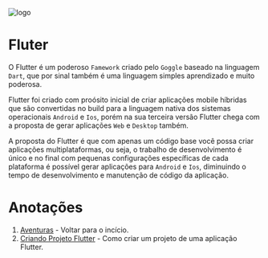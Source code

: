 ![logo](https://www.zup.com.br/wp-content/uploads/2021/03/5ce2fde702ef93c1e994d987_flutter.png)

# Fluter

O Flutter é um poderoso ``Famework`` criado pelo ``Goggle`` baseado na linguagem ``Dart``, que por sinal também é uma linguagem simples aprendizado e muito poderosa.

Flutter foi criado com proósito inicial de criar aplicações mobile híbridas que são convertidas no build para a linguagem nativa dos sistemas operacionais ``Android`` e ``Ios``, porém na sua terceira versão Flutter chega com a proposta de gerar aplicações ``Web`` e ``Desktop`` também.

A proposta do Flutter é que com apenas um código base você possa criar aplicações multiplataformas, ou seja, o trabalho de desenvolvimento é único e no final com pequenas configurações específicas de cada plataforma é possível gerar aplicações para ``Android`` e ``Ios``, diminuindo o tempo de desenvolvimento e manutenção de código da aplicação.

# Anotações
1. [Aventuras](./../README.MD) - Voltar para o incício.
2. [Criando Projeto Flutter](criando_projeto_flutter.MD) - Como criar um projeto de uma aplicação Flutter.